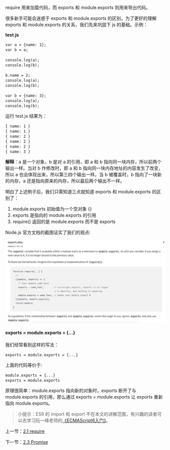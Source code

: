 require 用来加载代码，而 exports 和 module.exports 则用来导出代码。

很多新手可能会迷惑于 exports 和 module.exports 的区别，为了更好的理解 exports 和 module.exports 的关系，我们先来巩固下 js 的基础。示例：

**test.js**

```
var a = {name: 1};
var b = a;

console.log(a);
console.log(b);

b.name = 2;
console.log(a);
console.log(b);

var b = {name: 3};
console.log(a);
console.log(b);
```

运行 test.js 结果为：

```
{ name: 1 }
{ name: 1 }
{ name: 2 }
{ name: 2 }
{ name: 2 }
{ name: 3 }
```

**解释**：a 是一个对象，b 是对 a 的引用，即 a 和 b 指向同一块内存，所以前两个输出一样。当对 b 作修改时，即 a 和 b 指向同一块内存地址的内容发生了改变，所以 a 也会体现出来，所以第三四个输出一样。当 b 被覆盖时，b 指向了一块新的内存，a 还是指向原来的内存，所以最后两个输出不一样。

明白了上述例子后，我们只需知道三点就知道 exports 和 module.exports 的区别了：

1. module.exports 初始值为一个空对象 {}
2. exports 是指向的 module.exports 的引用
3. require() 返回的是 module.exports 而不是 exports

Node.js 官方文档的截图证实了我们的观点:

![](./img/2.2.1.png)

#### exports = module.exports = {...}

我们经常看到这样的写法：

```
exports = module.exports = {...}
```

上面的代码等价于:

```
module.exports = {...}
exports = module.exports
```

原理很简单：module.exports 指向新的对象时，exports 断开了与 module.exports 的引用，那么通过 exports = module.exports 让 exports 重新指向 module.exports。

> 小提示：ES6 的 import 和 export 不在本文的讲解范围，有兴趣的读者可以去学习阮一峰老师的[《ECMAScript6入门》](http://es6.ruanyifeng.com/)。

上一节：[2.1 require](https://github.com/se7en-1992/lottery/blob/master/book/2.1%20require.md)

下一节：[2.3 Promise](https://github.com/se7en-1992/lottery/blob/master/book/2.3%20Promise.md)
